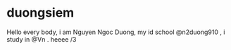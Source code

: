 # duongsiem
Hello every body, i am Nguyen Ngoc Duong, my id school @n2duong910 , i study in @Vn . heeee
/3
